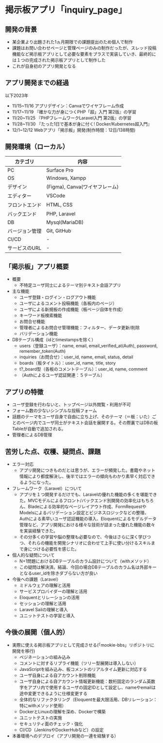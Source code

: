 
# 掲示板アプリ「inquiry_page」
## 開発の背景
- 某企業より出題された1ヵ月期限での課題提出のため個人で制作
- 課題はお問い合わせページと管理ページのみの制作だったが、スレッド投稿機能など掲示板アプリとして必要な要素をプラスで実装していき、最終的には１つの完成された掲示板アプリとして制作した
- これが自身初のアプリ開発となる
## アプリ開発までの経過
以下2023年
- 11/15~11/16 アプリデザイン：Canvaでワイヤフレーム作成
- 11/17~11/19 『確かな力が身につくPHP「超」入門 第2版』の学習
- 11/20~11/25 『PHPフレームワークLaravel入門 第2版』の学習
- 11/28~11/30 『たった1日で基本が身に付く! Docker/Kubernetes超入門』
- 12/1~12/12 Webアプリ「掲示板」開発(制作時間：12日/138時間)
## 開発環境（ローカル）
| カテゴリ | 内容 |
| --- | --- |
| PC | Surface Pro |
| OS | Windows, Xampp |
| デザイン | (Figma), Canva(ワイヤフレーム) |
| エディター | VSCode |
| フロントエンド | HTML, CSS |
| バックエンド | PHP, Laravel |
| DB | Mysql(MariaDB) |
| バージョン管理 | Git, GitHub |
| CI/CD | - |
| サービスのURL | - |
## 「掲示板」アプリ概要
- 概要
  - 不特定ユーザ同士によるテーマ別テキスト会話アプリ
- 主な機能
  - ユーザ登録・ログイン・ログアウト機能
  - ユーザによるコメント投稿機能（各板内のページ）
  - ユーザによる新規板の作成機能（板ページ自体を作成）
  - キーワード板検索機能
  - お問合せ機能
  - 管理者によるお問合せ管理機能：フィルター、データ更新/削除
  - バリデーション機能
- DBテーブル構成（idとtimestampsを除く）
  - users（登録ユーザ）：name, email, email_verified_at(Auth), password, remember_token(Auth)
  - inquiries（お問合せ）：user_id, name, email, status, detail
  - boards（板タイトル）：user_id, name, title, story
  - t?_board型（各板のコメントテーブル）：user_id, name, comment
  - （Authによるユーザ認証関連：５テーブル）
## アプリの特徴
- ユーザ登録を行わないと、トップページ以外閲覧・利用が不可
- フォーム数の少ないシンプルな投稿フォーム
- 話題のテーマをユーザ自身で自由に立ち上げ、そのテーマ（＝板：いた）ごとのページ内でユーザ同士がテキスト会話を展開する。その際裏ではDBの板Tableが自動で追加される。
- 管理者によるDB管理
## 苦労した点、収穫、疑問点、課題
- エラー対応
  - アプリ開発につきものだとは思うが、エラーが頻発した。書籍やネット情報により都度解決し、後半ではエラーの傾向もわかり素早く対応できるようになった。
- フレームワーク（Laravel）について
  - アプリを１つ開発するだけでも、Laravelの優れた機能の多くを堪能できた。MVCモデルによるフロント/バックエンド別開発の効率化はもちろん、Bladeによる効率的なページレイアウト作成、FormRequestやModelsによるバリデーション設定とビジネスロジックなどの整理、Authによる素早いユーザ認証機能の導入、Eloquentによるモデルデータ管理など、アプリ開発における様々な技術が詰まった優れた機能の数々を実装経験できた。
  - その分多くの学習や脳の整理も必要なので、今後はさらに深く学びつつ、それらの機能を開発シナリオに合わせて上手に使い分けるスキルまで身につける必要性を感じた。
- 個人的な疑問について
  - N+1問題におけるDBテーブルのカラム設計について（withメソッド）
  - この疑問は解決済。結論、今回の場合DBテーブルのカラム名は外部キーとなるuser_idを除きダブらない方が良い
- 今後への課題（Laravel）
  - ミドルウェアの理解と活用
  - サービスプロバイダーの理解と活用
  - Eloquentとリレーションの活用
  - セッションの理解と活用
  - Laravel Sailの理解と導入
  - ユニットテストの学習と導入
## 今後の展開（個人的）
- 実際に使える掲示板アプリとして完成させる(「mookie-bbs」リポジトリに開発を移行) 
  - ペジネーションの組み込み
  - コメントに対するリプライ機能（ツリー型展開は導入しない）
  - JavaScriptを組み込み、板コメントのリアルタイム更新に対応する
  - ユーザ自身による自アカウント削除機能
  - ユーザ自身による自アカウント情報更新機能：数桁固定のランダム英数字をアプリ内で使用するユーザの固定IDとして設定し、nameやemailは途中変更できるように仕様変更する
  - 全体的なリファクタリング（Eloquentを最大限活用、DBリレーション：特にwithメソッド使用）
  - DockerとLinuxの理解を深め、Dockerで構築
  - ユニットテストの実施
  - セキュリティ面のチェック・強化
  - CI/CD（JenkinsやDockerHubなど）の設定
- 本番環境へのデプロイ（アプリ開発の一連を経験する）
